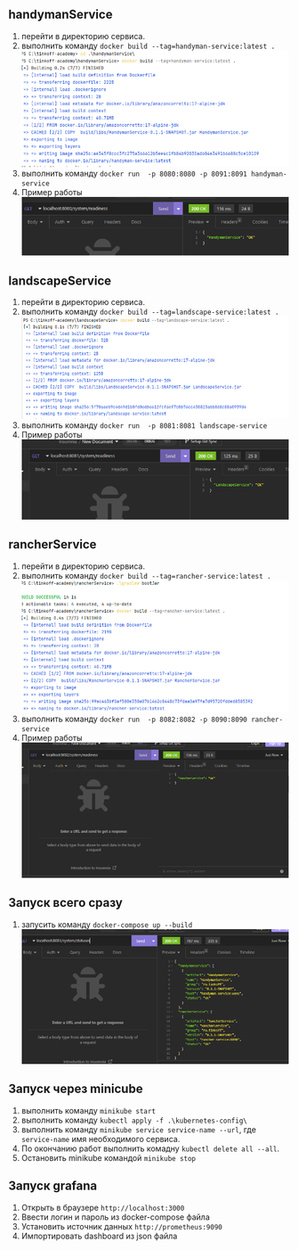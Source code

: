 ## handymanService
1) перейти в директорию сервиса.
3) выполнить команду `docker build --tag=handyman-service:latest .`
![buildHandymanService.png](docker_photo/buildHandymanService.png)
4) выполнить команду `docker run  -p 8080:8080 -p 8091:8091 handyman-service`
5) Пример работы 
![resultHandymanService.png](docker_photo/resultHandymanService.png)

## landscapeService
1) перейти в директорию сервиса.
3) выполнить команду `docker build --tag=landscape-service:latest .`
![buildLandscapeService.png](docker_photo/buildLandscapeService.png)
4) выполнить команду `docker run  -p 8081:8081 landscape-service`
5) Пример работы 
![resultLandscapeService.png](docker_photo/resultLandscapeService.png)

## rancherService
1) перейти в директорию сервиса.
3) выполнить команду `docker build --tag=rancher-service:latest .`
![buildRancherService.png](docker_photo/buildRancherService.png)
4) выполнить команду `docker run  -p 8082:8082 -p 8090:8090 rancher-service`
5) Пример работы 
![resultRancherService.png](docker_photo/resultRancherService.png)

## Запуск всего сразу
1) запусить команду `docker-compose up --build`
![resultDocker.png](docker_photo/resultDocker.png)

## Запуск через minicube 
1) выполнить команду `minikube start`
2) выполнить команду `kubectl apply -f .\kubernetes-config\`
3) выполнить команду `minikube service service-name --url`, где `service-name` имя необходимого сервиса.
4) По окончанию работ выполнить комадну `kubectl delete all --all`.
5) Остановить minikube командой `minikube stop`

## Запуск grafana
1) Открыть в браузере `http://localhost:3000`
2) Ввести логин и пароль из docker-compose файла
3) Установить источник данных `http://prometheus:9090`
4) Импортировать dashboard из json файла
